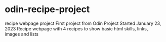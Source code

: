 # odin-recipe-project
recipe webpage project
First project from Odin Project
Started January 23, 2023
Recipe webpage with 4 recipes to show basic html skills, links, images and lists